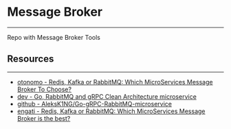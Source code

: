# Message Broker
---
Repo with Message Broker Tools

## Resources
---
- [otonomo - Redis, Kafka or RabbitMQ: Which MicroServices Message Broker To Choose?](https://otonomo.io/redis-kafka-or-rabbitmq-which-microservices-message-broker-to-choose/)
- [dev - Go, RabbitMQ and gRPC Clean Architecture microservice](https://dev.to/aleksk1ng/go-rabbitmq-and-grpc-clean-architecture-microservice-2kdn)
- [github - AleksK1NG/Go-gRPC-RabbitMQ-microservice](https://github.com/AleksK1NG/Go-gRPC-RabbitMQ-microservice)
- [engati - Redis, Kafka or RabbitMQ: Which MicroServices Message Broker is the best?](https://www.engati.com/blog/redis-kafka-rabbitmq)
